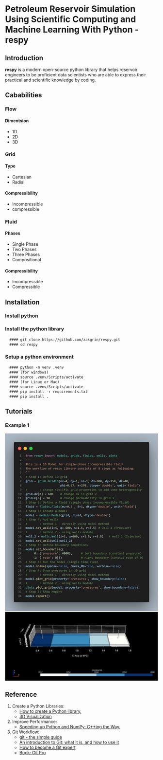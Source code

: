 # Petroleum Reservoir Simulation Using Scientific Computing and Machine Learning With Python - respy

## Introduction
__respy__ is a modern open-source python library that helps reservoir engineers to be proficient data scientists who are able to express their practical and scientific knowledge by coding.

## Cababilities
   ### Flow
   #### Dimentsion
   - 1D
   - 2D
   - 3D
   ### Grid
   #### Type
   - Cartesian
   - Radial
   #### Compressibility
   - Incompressible
   - compressible
   ### Fluid
   #### Phases
   - Single Phase
   - Two Phases
   - Three Phases
   - Compositional
   #### Compressibility
   - Incompressible
   - Compressible

## Installation
### Install python

### Install the python library
      #### git clone https://github.com/zakgrin/respy.git
      #### cd respy
### Setup a python environment
      #### python -m venv .venv
      #### (for windows)
      #### source .venv/Scripts/activate
      #### (for Linux or Mac)
      #### source .venv/Scripts/activate
      #### pip install -r requirements.txt
      #### pip install .

## Tutorials
   ### Example 1
   ![](images/example_1_code.png)
   ![](images/example_1_3d.png)

## Reference

1. Create a Python Libraries:
   - [How to create a Python library.](https://medium.com/analytics-vidhya/how-to-create-a-python-library-7d5aea80cc3f)
   - [3D Visualization](https://docs.pyvista.org/examples/00-load/create-uniform-grid.html)
2. Improve Performance:
   - [Speeding up Python and NumPy: C++ing the Way.](https://medium.com/coding-with-clarity/speeding-up-python-and-numpy-c-ing-the-way-3b9658ed78f4)
3. Git Workflow:
   - [git - the simple guide](http://rogerdudler.github.io/git-guide/)
   - [An introduction to Git: what it is, and how to use it](https://www.freecodecamp.org/news/what-is-git-and-how-to-use-it-c341b049ae61)
   - [How to become a Git expert](https://www.freecodecamp.org/news/how-to-become-a-git-expert-e7c38bf54826)
   - [Book: Git Pro](https://git-scm.com/book/en/v2)
